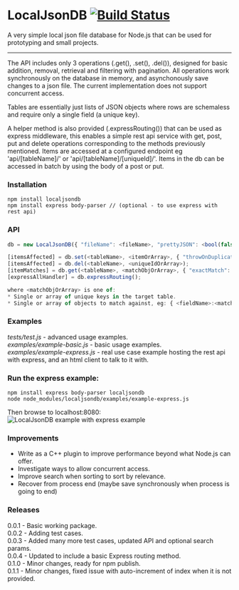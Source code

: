 LocalJsonDB [![Build Status](https://travis-ci.org/Jezternz/localjsondb.svg?branch=master)](https://travis-ci.org/Jezternz/localjsondb)
=======

A very simple local json file database for Node.js that can be used for prototyping and small projects. 

---

The API includes only 3 operations (.get(), .set(), .del()), designed for basic addition, removal, retrieval and filtering with pagination. All operations work synchronously on the database in memory, and asynchonously save changes to a json file. The current implementation does not support concurrent access.

Tables are essentially just lists of JSON objects where rows are schemaless and require only a single field (a unique key). 

A helper method is also provided (.expressRouting()) that can be used as express middleware, this enables a simple rest api service with get, post, put and delete operations corresponding to the methods previously mentioned. Items are accessed at a configured endpoint eg 'api/[tableName]/' or 'api/[tableName]/[uniqueId]/'. Items in the db can be accessed in batch by using the body of a post or put.
### Installation
```
npm install localjsondb
npm install express body-parser // (optional - to use express with rest api)
```

### API
```javascript
db = new LocalJsonDB({ "fileName": <fileName>, "prettyJSON": <bool(false)>, "tables": { <setName>: <setUniqueFieldKey>, ... } });

[itemsAffected] = db.set(<tableName>, <itemOrArray>, { "throwOnDuplicate" : <bool(false)> });
[itemsAffected] = db.del(<tableName>, <uniqueIdOrArray>);
[itemMatches] = db.get(<tableName>, <matchObjOrArray>, { "exactMatch": <bool(false)>, "ignoreCase": <bool(false)>, "orderBy": <fieldName(null)>, "orderAscending": <bool(false)>, "offset": <number(0)>, "limit": <number(-1)> });
[expressAllHandler] = db.expressRouting();

where <matchObjOrArray> is one of:
* Single or array of unique keys in the target table.
* Single or array of objects to match against, eg: { <fieldName>:<matchValue>, <fieldName2>:<matchValue2>} means retrieve all values where rows (fieldName contains matchValue or fieldName2 contains matchValue2)
```

### Examples  
*tests/test.js* - advanced usage examples.  
*examples/example-basic.js* - basic usage examples.  
*examples/example-express.js* - real use case example hosting the rest api with express, and an html client to talk to it with.  

### Run the express example:
```
npm install express body-parser localjsondb
node node_modules/localjsondb/examples/example-express.js
```
Then browse to localhost:8080:  
![LocalJsonDB example with express example](https://raw.githubusercontent.com/Jezternz/localjsondb/master/examples/express-example.png)

### Improvements
* Write as a C++ plugin to improve performance beyond what Node.js can offer.
* Investigate ways to allow concurrent access.
* Improve search when sorting to sort by relevance.
* Recover from process end (maybe save synchronously when process is going to end)

### Releases
0.0.1 - Basic working package.  
0.0.2 - Adding test cases.  
0.0.3 - Added many more test cases, updated API and optional search params.  
0.0.4 - Updated to include a basic Express routing method.  
0.1.0 - Minor changes, ready for npm publish.   
0.1.1 - Minor changes, fixed issue with auto-increment of index when it is not provided. 
